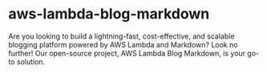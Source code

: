 # aws-lambda-blog-markdown
Are you looking to build a lightning-fast, cost-effective, and scalable blogging platform powered by AWS Lambda and Markdown? Look no further! Our open-source project, AWS Lambda Blog Markdown, is your go-to solution.
